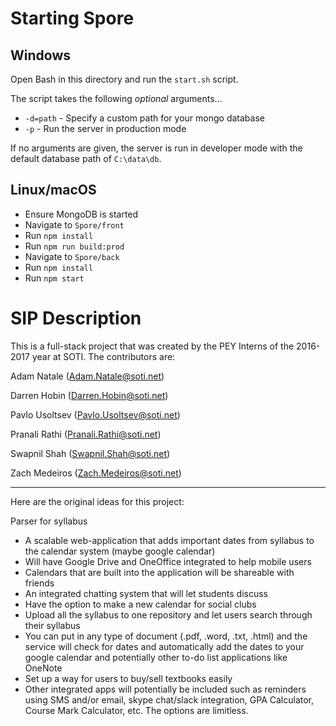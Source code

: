 # Starting Spore

## Windows
Open Bash in this directory and run the `start.sh` script.

The script takes the following *optional* arguments...

* `-d=path` - Specify a custom path for your mongo database
* `-p` - Run the server in production mode

If no arguments are given, the server is run in developer mode with the default database path of `C:\data\db`.

## Linux/macOS
* Ensure MongoDB is started
* Navigate to `Spore/front`
* Run `npm install`
* Run `npm run build:prod`
* Navigate to `Spore/back`
* Run `npm install`
* Run `npm start`

# SIP Description
This is a full-stack project that was created by the PEY Interns of the 2016-2017 year at SOTI. The contributors are:

Adam Natale (Adam.Natale@soti.net)

Darren Hobin (Darren.Hobin@soti.net)

Pavlo Usoltsev (Pavlo.Usoltsev@soti.net)

Pranali Rathi (Pranali.Rathi@soti.net)

Swapnil Shah (Swapnil.Shah@soti.net)

Zach Medeiros (Zach.Medeiros@soti.net)

---

Here are the original ideas for this project:

Parser for syllabus  
- A scalable web-application that adds important dates from syllabus to the calendar system (maybe google calendar)  
- Will have Google Drive and OneOffice integrated to help mobile users
- Calendars that are built into the application will be shareable with friends
- An integrated chatting system that will let students discuss
- Have the option to make a new calendar for social clubs
- Upload all the syllabus to one repository and let users search through their syllabus  
- You can put in any type of document (.pdf, .word, .txt, .html) and the service will check for dates and automatically add the dates to your google calendar and potentially other to-do list applications like OneNote
- Set up a way for users to buy/sell textbooks easily
- Other integrated apps will potentially be included such as reminders using SMS and/or email, skype chat/slack integration, GPA Calculator, Course Mark Calculator, etc. The options are limitless.
